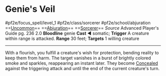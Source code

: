# Genie's Veil
#pf2e/focus_spell/level_1 #pf2e/class/sorcerer #pf2e/school/abjuration 
==[Uncommon](../../../../../TTRPGShare-Pathfinder-2E-Vault/rules/traits/uncommon.md)== ==[Abjuration](../../../../../TTRPGShare-Pathfinder-2E-Vault/rules/traits/abjuration.md)== ==[Sorcerer](../../../../../TTRPGShare-Pathfinder-2E-Vault/rules/traits/sorcerer.md)==
*Source* Advanced Player's Guide pg. 236 2.0
**Bloodline** genie
**Cast** ◄ somatic; **Trigger** A creature within range is attacked.
**Range** 30 feet; **Targets** 1 willing creature

---
With a flourish, you fulfill a creature's wish for protection, bending reality to keep them from harm. The target vanishes in a burst of brightly colored smoke and sparkles, reappearing an instant later. They become [Concealed](../../../Conditions/Concealed.md) against the triggering attack and until the end of the current creature's turn.